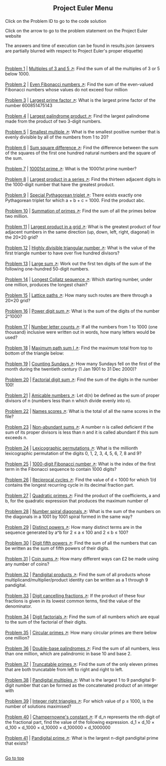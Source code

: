 ## <p align="center"> Project Euler Menu </p>

Click on the Problem ID to go to the code solution

Click on the arrow to go to the problem statement on the Project Euler website

The answers and time of execution can be found in results.json (answers are partially blurred with respect to Project Euler's proper etiquette)

#

[Problem 1](https://github.com/zheng214/euler/blob/master/euler/1/index.js#L2-L15) | [Multiples of 3 and 5 :arrow_upper_right:](https://projecteuler.net/problem=1): 
  Find the sum of all the multiples of 3 or 5 below 1000.
<br/><br/>
[Problem 2](https://github.com/zheng214/euler/blob/master/euler/1/index.js#L17-L31) | [Even Fibonacci numbers :arrow_upper_right:](https://projecteuler.net/problem=2): 
  Find the sum of the even-valued Fibonacci numbers whose values do not exceed four million
<br/><br/>
[Problem 3](https://github.com/zheng214/euler/blob/master/euler/1/index.js#L33-L49) | [Largest prime factor :arrow_upper_right:](https://projecteuler.net/problem=3): 
  What is the largest prime factor of the number 600851475143
<br/><br/>
[Problem 4](https://github.com/zheng214/euler/blob/master/euler/1/index.js#L51-L107) | [Largest palindrome product :arrow_upper_right:](https://projecteuler.net/problem=4): 
  Find the largest palindrome made from the product of two 3-digit numbers.
<br/><br/>
[Problem 5](https://github.com/zheng214/euler/blob/master/euler/1/index.js#L109-L161) | [Smallest multiple :arrow_upper_right:](https://projecteuler.net/problem=5): 
  What is the smallest positive number that is evenly divisible by all of the numbers from 1 to 20?
<br/><br/>
[Problem 6](https://github.com/zheng214/euler/blob/master/euler/1/index.js#L163-L179) | [Sum square difference :arrow_upper_right:](https://projecteuler.net/problem=6): 
  Find the difference between the sum of the squares of the first one hundred natural numbers and the square of the sum.
<br/><br/>
[Problem 7](https://github.com/zheng214/euler/blob/master/euler/1/index.js#L181-L195) | [10001st prime :arrow_upper_right:](https://projecteuler.net/problem=7): 
  What is the 10001st prime number?
<br/><br/>
[Problem 8](https://github.com/zheng214/euler/blob/master/euler/1/index.js#L197-L228) | [Largest product in a series :arrow_upper_right:](https://projecteuler.net/problem=8): 
  Find the thirteen adjacent digits in the 1000-digit number that have the greatest product.
<br/><br/>
[Problem 9](https://github.com/zheng214/euler/blob/master/euler/1/index.js#L230-L248) | [Special Pythagorean triplet :arrow_upper_right:](https://projecteuler.net/problem=9): 
  There exists exactly one Pythagorean triplet for which a + b + c = 1000. Find the product abc.
<br/><br/>
[Problem 10](https://github.com/zheng214/euler/blob/master/euler/1/index.js#L250-L290) | [Summation of primes :arrow_upper_right:](https://projecteuler.net/problem=10): 
  Find the sum of all the primes below two million.
<br/><br/>
[Problem 11](https://github.com/zheng214/euler/blob/master/euler/2/index.js#L2-L30) | [Largest product in a grid :arrow_upper_right:](https://projecteuler.net/problem=11): 
  What is the greatest product of four adjacent numbers in the same direction (up, down, left, right, diagonal) in the 20×20 grid?
<br/><br/>
[Problem 12](https://github.com/zheng214/euler/blob/master/euler/2/index.js#L32-L84) | [Highly divisible triangular number :arrow_upper_right:](https://projecteuler.net/problem=12): 
  What is the value of the first triangle number to have over five hundred divisors?
<br/><br/>
[Problem 13](https://github.com/zheng214/euler/blob/master/euler/2/index.js#L86-L112) | [Large sum :arrow_upper_right:](https://projecteuler.net/problem=13): 
  Work out the first ten digits of the sum of the following one-hundred 50-digit numbers.
<br/><br/>
[Problem 14](https://github.com/zheng214/euler/blob/master/euler/2/index.js#L114-L170) | [Longest Collatz sequence :arrow_upper_right:](https://projecteuler.net/problem=14): 
  Which starting number, under one million, produces the longest chain?
<br/><br/>
[Problem 15](https://github.com/zheng214/euler/blob/master/euler/2/index.js#L173-L186) | [Lattice paths :arrow_upper_right:](https://projecteuler.net/problem=15): 
  How many such routes are there through a 20×20 grid?
<br/><br/>
[Problem 16](https://github.com/zheng214/euler/blob/master/euler/2/index.js#L188-L234) | [Power digit sum :arrow_upper_right:](https://projecteuler.net/problem=16): 
  What is the sum of the digits of the number 2^1000?
<br/><br/>
[Problem 17](https://github.com/zheng214/euler/blob/master/euler/2/index.js#L236-L264) | [Number letter counts :arrow_upper_right:](https://projecteuler.net/problem=17): 
  If all the numbers from 1 to 1000 (one thousand) inclusive were written out in words, how many letters would be used?
<br/><br/>
[Problem 18](https://github.com/zheng214/euler/blob/master/euler/2/index.js#L266-L329) | [Maximum path sum I :arrow_upper_right:](https://projecteuler.net/problem=18): 
  Find the maximum total from top to bottom of the triangle below:
<br/><br/>
[Problem 19](https://github.com/zheng214/euler/blob/master/euler/2/index.js#L331-L363) | [Counting Sundays :arrow_upper_right:](https://projecteuler.net/problem=19): 
  How many Sundays fell on the first of the month during the twentieth century (1 Jan 1901 to 31 Dec 2000)?
<br/><br/>
[Problem 20](https://github.com/zheng214/euler/blob/master/euler/2/index.js#L365-L399) | [Factorial digit sum :arrow_upper_right:](https://projecteuler.net/problem=20): 
  Find the sum of the digits in the number 100!
<br/><br/>
[Problem 21](https://github.com/zheng214/euler/blob/master/euler/3/index.js#L5-L33) | [Amicable numbers :arrow_upper_right:](https://projecteuler.net/problem=21): 
  Let d(n) be defined as the sum of proper divisors of n (numbers less than n which divide evenly into n).
<br/><br/>
[Problem 22](https://github.com/zheng214/euler/blob/master/euler/3/index.js#L35-L61) | [Names scores :arrow_upper_right:](https://projecteuler.net/problem=22): 
  What is the total of all the name scores in the file?
<br/><br/>
[Problem 23](https://github.com/zheng214/euler/blob/master/euler/3/index.js#L63-L100) | [Non-abundant sums :arrow_upper_right:](https://projecteuler.net/problem=23): 
  A number n is called deficient if the sum of its proper divisors is less than n and it is called abundant if this sum exceeds n.
<br/><br/>
[Problem 24](https://github.com/zheng214/euler/blob/master/euler/3/index.js#L102-L149) | [Lexicographic permutations :arrow_upper_right:](https://projecteuler.net/problem=24): 
  What is the millionth lexicographic permutation of the digits 0, 1, 2, 3, 4, 5, 6, 7, 8 and 9?
<br/><br/>
[Problem 25](https://github.com/zheng214/euler/blob/master/euler/3/index.js#L151-L193) | [1000-digit Fibonacci number :arrow_upper_right:](https://projecteuler.net/problem=25): 
  What is the index of the first term in the Fibonacci sequence to contain 1000 digits?
<br/><br/>
[Problem 26](https://github.com/zheng214/euler/blob/master/euler/3/index.js#L195-L237) | [Reciprocal cycles :arrow_upper_right:](https://projecteuler.net/problem=26): 
  Find the value of d < 1000 for which 1/d contains the longest recurring cycle in its decimal fraction part.
<br/><br/>
[Problem 27](https://github.com/zheng214/euler/blob/master/euler/3/index.js#L240-L289) | [Quadratic primes :arrow_upper_right:](https://projecteuler.net/problem=27): 
  Find the product of the coefficients, a and b, for the quadratic expression that produces the maximum number of
<br/><br/>
[Problem 28](https://github.com/zheng214/euler/blob/master/euler/3/index.js#L291-L317) | [Number spiral diagonals :arrow_upper_right:](https://projecteuler.net/problem=28): 
  What is the sum of the numbers on the diagonals in a 1001 by 1001 spiral formed in the same way?
<br/><br/>
[Problem 29](https://github.com/zheng214/euler/blob/master/euler/3/index.js#L319-L354) | [Distinct powers :arrow_upper_right:](https://projecteuler.net/problem=29): 
  How many distinct terms are in the sequence generated by a^b for 2 ≤ a ≤ 100 and 2 ≤ b ≤ 100?
<br/><br/>
[Problem 30](https://github.com/zheng214/euler/blob/master/euler/3/index.js#L356-L420) | [Digit fifth powers :arrow_upper_right:](https://projecteuler.net/problem=30): 
  Find the sum of all the numbers that can be written as the sum of fifth powers of their digits.
<br/><br/>
[Problem 31](https://github.com/zheng214/euler/blob/master/euler/4/index.js#L2-L60) | [Coin sums :arrow_upper_right:](https://projecteuler.net/problem=31): 
  How many different ways can £2 be made using any number of coins?
<br/><br/>
[Problem 32](https://github.com/zheng214/euler/blob/master/euler/4/index.js#L62-L138) | [Pandigital products :arrow_upper_right:](https://projecteuler.net/problem=32): 
  Find the sum of all products whose multiplicand/multiplier/product identity can be written as a 1 through 9 pandigital.
<br/><br/>
[Problem 33](https://github.com/zheng214/euler/blob/master/euler/4/index.js#L140-L184) | [Digit cancelling fractions :arrow_upper_right:](https://projecteuler.net/problem=33): 
  If the product of these four fractions is given in its lowest common terms, find the value of the denominator.
<br/><br/>
[Problem 34](https://github.com/zheng214/euler/blob/master/euler/4/index.js#L186-L282) | [Digit factorials :arrow_upper_right:](https://projecteuler.net/problem=34): 
  Find the sum of all numbers which are equal to the sum of the factorial of their digits.
<br/><br/>
[Problem 35](https://github.com/zheng214/euler/blob/master/euler/4/index.js#L284-L332) | [Circular primes :arrow_upper_right:](https://projecteuler.net/problem=35): 
  How many circular primes are there below one million?
<br/><br/>
[Problem 36](https://github.com/zheng214/euler/blob/master/euler/4/index.js#L334-L365) | [Double-base palindromes :arrow_upper_right:](https://projecteuler.net/problem=36): 
  Find the sum of all numbers, less than one million, which are palindromic in base 10 and base 2.
<br/><br/>
[Problem 37](https://github.com/zheng214/euler/blob/master/euler/4/index.js#L367-L439) | [Truncatable primes :arrow_upper_right:](https://projecteuler.net/problem=37): 
  Find the sum of the only eleven primes that are both truncatable from left to right and right to left.
<br/><br/>
[Problem 38](https://github.com/zheng214/euler/blob/master/euler/4/index.js#L441-L481) | [Pandigital multiples :arrow_upper_right:](https://projecteuler.net/problem=38): 
  What is the largest 1 to 9 pandigital 9-digit number that can be formed as the concatenated product of an integer with
<br/><br/>
[Problem 39](https://github.com/zheng214/euler/blob/master/euler/4/index.js#L483-L526) | [Integer right triangles :arrow_upper_right:](https://projecteuler.net/problem=39): 
  For which value of p ≤ 1000, is the number of solutions maximised?
<br/><br/>
[Problem 40](https://github.com/zheng214/euler/blob/master/euler/4/index.js#L528-L582) | [Champernowne's constant :arrow_upper_right:](https://projecteuler.net/problem=40): 
  If d_n represents the nth digit of the fractional part, find the value of the following expression.
  d_1 × d_10 × d_100 × d_1000 × d_10000 × d_100000 × d_1000000
<br/><br/>
[Problem 41](https://github.com/zheng214/euler/blob/master/euler/5/index.js#L2-L31) | [Pandigital prime :arrow_upper_right:](https://projecteuler.net/problem=41): 
  What is the largest n-digit pandigital prime that exists?
<br/><br/>


<a href="#">Go to top</a>
